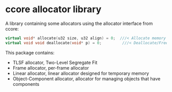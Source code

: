 # ccore allocator library

A library containing some  allocators using the allocator interface from ccore:

```c++
virtual void* allocate(u32 size, u32 align) = 0;  ///< Allocate memory with alignment
virtual void void deallocate(void* p) = 0;         ///< Deallocate/Free memory
```

This package contains:

* TLSF allocator, Two-Level Segregate Fit
* Frame allocator, per-frame allocator
* Linear allocator, linear allocator designed for temporary memory
* Object-Component allocator, allocator for managing objects that have components